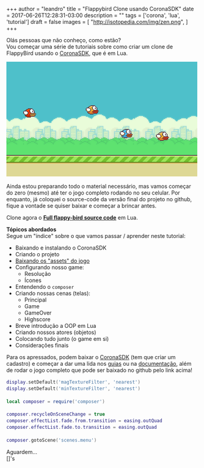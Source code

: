 +++
author = "leandro"
title = "Flappybird Clone usando CoronaSDK"
date = 2017-06-26T12:28:31-03:00
description = ""
tags = ['corona', 'lua', 'tutorial']
draft = false
images = [
    "http://isotopedia.com/img/zen.png",
]
+++

Olás pessoas que não conheço, como estão?  
Vou começar uma série de tutoriais sobre como criar um clone de FlappyBird usando o [CoronaSDK](http://coronalabs.com), que é em Lua. 

![FlappyBird](../../static/img/flappy_bird-animated.gif)

Ainda estou preparando todo o material necessário, mas vamos começar do zero (mesmo) até ter o jogo completo rodando no seu celular. Por enquanto, já coloquei o source-code da versão final do projeto no github, fique a vontade se quiser baixar e começar a brincar antes.

Clone agora o **[Full flappy-bird source code](https://github.com/xupisco/CoronaSDK-FlappyBird)** em Lua.

**Tópicos abordados**  
Segue um "índice" sobre o que vamos passar / aprender neste tutorial:

 - Baixando e instalando o CoronaSDK
 - Criando o projeto
 - [Baixando os "assets" do jogo](https://github.com/xupisco/CoronaSDK-FlappyBird/raw/master/FlappyBird%20Assets.zip)
 - Configurando nosso game:
    - Resolução
    - Ícones
 - Entendendo o ```composer```
 - Criando nossas cenas (telas):
    - Principal
    - Game
    - GameOver
    - Highscore
 - Breve introdução a OOP em Lua
 - Criando nossos atores (objetos)
 - Colocando tudo junto (o game em si)
 - Considerações finais

Para os apressados, podem baixar o [CoronaSDK](https://developer.coronalabs.com/downloads/daily-builds#tabs-2) (tem que criar um cadastro) e começar a dar uma lida nos [guias](https://docs.coronalabs.com/guide/index.html) ou na [documentação](https://docs.coronalabs.com/api/index.html), além de rodar o jogo completo que pode ser baixado no github pelo link acima!

```lua
display.setDefault('magTextureFilter', 'nearest')
display.setDefault('minTextureFilter', 'nearest')

local composer = require('composer')

composer.recycleOnSceneChange = true
composer.effectList.fade.from.transition = easing.outQuad
composer.effectList.fade.to.transition = easing.outQuad

composer.gotoScene('scenes.menu')
```

Aguardem...  
[]'s